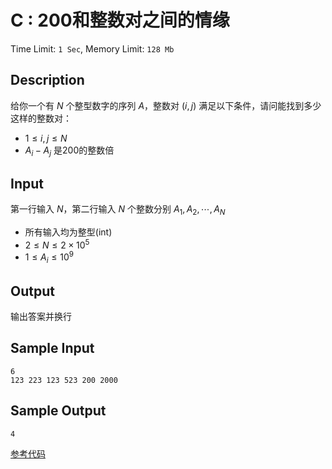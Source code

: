 # C : 200和整数对之间的情缘

Time Limit: `1 Sec`,   Memory Limit: `128 Mb`

## Description

给你一个有 $N$ 个整型数字的序列 $A$，整数对 $(i,j)$ 满足以下条件，请问能找到多少这样的整数对：

- $1 \leq i,j \leq N$
- $A_i-A_j$ 是200的整数倍

## Input

第一行输入 $N$，第二行输入 $N$ 个整数分别 $A_1,A_2,\cdots,A_N$

- 所有输入均为整型(int)
- $2 \leq N \leq 2\times10^5$
- $1 \leq A_i \leq 10^9$

## Output

输出答案并换行

## Sample Input

```
6
123 223 123 523 200 2000
```

## Sample Output

```
4
```

[参考代码](../Solution/C.cpp)
